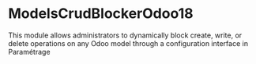 # ModelsCrudBlockerOdoo18
This module allows administrators to dynamically block create, write, or delete operations          on any Odoo model through a configuration interface in Paramétrage
